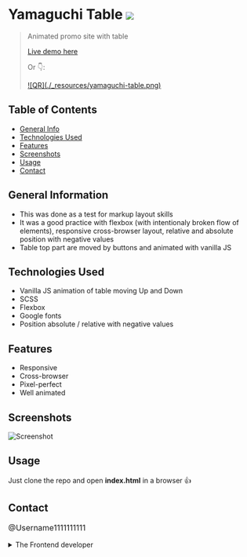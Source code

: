 # Yamaguchi Table <img src="https://img.shields.io/badge/Status-Complete-green" style="vertical-align: middle;">
> Animated promo site with table
> <p><a href="https://username1111111111.github.io/Yamaguchi-Table/">Live demo here</a></p>
> <p>Or 👇:</p>
> <a href="https://username1111111111.github.io/Yamaguchi-Table/">![QR](./_resources/yamaguchi-table.png)
</a>


## Table of Contents
* [General Info](#general-information)
* [Technologies Used](#technologies-used)
* [Features](#features)
* [Screenshots](#screenshots)
* [Usage](#usage)
* [Contact](#contact)


## General Information
- This was done as a test for markup layout skills
- It was a good practice with flexbox (with intentionaly broken flow of elements), responsive cross-browser layout, relative and absolute position with negative values
- Table top part are moved by buttons and animated with vanilla JS

## Technologies Used
- Vanilla JS animation of table moving Up and Down
- SCSS
- Flexbox
- Google fonts
- Position absolute / relative with negative values

## Features
- Responsive
- Cross-browser
- Pixel-perfect
- Well animated

## Screenshots
![Screenshot](./_resources/yamaguchi-table.gif)

## Usage
Just clone the repo and open **index.html** in a browser 👍

## Contact
<p style="font-size: 16px;"><a style="text-decoration: none;"href="https://github.com/Username1111111111/Username1111111111">@Username1111111111</a><details> 
  <summary>The Frontend developer </summary>
   <img style="height: 28px; vertical-align: middle;" src=":/bc074b4554b74181b43e31e040b93ce4"> 💪
</details></p>
